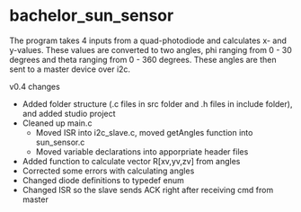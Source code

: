 # bachelor_sun_sensor

The program takes 4 inputs from a quad-photodiode and calculates x- and y-values. These values are converted to two angles, phi ranging from 0 - 30 degrees and theta ranging from 0 - 360 degrees. These angles are then sent to a master device over i2c.

v0.4 changes
  - Added folder structure (.c files in src folder and .h files in include folder), and added studio project
  - Cleaned up main.c
    - Moved ISR into i2c_slave.c, moved getAngles function into sun_sensor.c
    - Moved variable declarations into apporpriate header files
  -  Added function to calculate vector R[xv,yv,zv] from angles 
  -  Corrected some errors with calculating angles
  -  Changed diode definitions to typedef enum
  -  Changed ISR so the slave sends ACK right after receiving cmd from master
